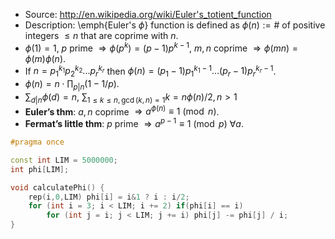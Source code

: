 * Source: http://en.wikipedia.org/wiki/Euler's_totient_function
 * Description: \emph{Euler's $\phi$} function is defined as $\phi(n):=\#$ of positive integers $\leq n$ that are coprime with $n$.
 * $\phi(1)=1$, $p$ prime $\Rightarrow \phi(p^k)=(p-1)p^{k-1}$, $m,n$ coprime $\Rightarrow \phi(mn)=\phi(m)\phi(n)$.
 * If $n=p_1^{k_1}p_2^{k_2} ... p_r^{k_r}$ then $\phi(n) = (p_1-1)p_1^{k_1-1}...(p_r-1)p_r^{k_r-1}$.
 * $\phi(n)=n \cdot \prod_{p|n}(1-1/p)$.
 * $\sum_{d|n} \phi(d) = n$, $\sum_{1\leq k \leq n, \gcd(k,n)=1} k = n \phi(n)/2, n>1$
 * $\textbf{Euler's thm}:$ $a,n$ coprime $\Rightarrow a^{\phi(n)} \equiv 1 \pmod{n}$.
 * $\textbf{Fermat's little thm}:$ $p$ prime $\Rightarrow a^{p-1} \equiv 1 \pmod{p}$ $\forall a$.
```cpp
#pragma once

const int LIM = 5000000;
int phi[LIM];

void calculatePhi() {
	rep(i,0,LIM) phi[i] = i&1 ? i : i/2;
	for (int i = 3; i < LIM; i += 2) if(phi[i] == i)
		for (int j = i; j < LIM; j += i) phi[j] -= phi[j] / i;
}
```